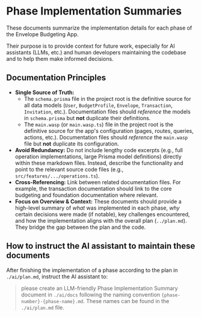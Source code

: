 # Phase Implementation Summaries

These documents summarize the implementation details for each phase of the Envelope Budgeting App.

Their purpose is to provide context for future work, especially for  AI assistants (LLMs, etc.) and human developers maintaining the codebase and to help them make informed decisions.

## Documentation Principles

- **Single Source of Truth:**
  - The `schema.prisma` file in the project root is the definitive source for all data models (`User`, `BudgetProfile`, `Envelope`, `Transaction`, `Invitation`, etc.). Documentation files should *reference* the models in `schema.prisma` but **not** duplicate their definitions.
  - The `main.wasp` (or `main.wasp.ts`) file in the project root is the definitive source for the app's configuration (pages, routes, queries, actions, etc.). Documentation files should *reference* the `main.wasp` file but **not** duplicate its configuration.
- **Avoid Redundancy:** Do not include lengthy code excerpts (e.g., full operation implementations, large Prisma model definitions) directly within these markdown files. Instead, describe the functionality and point to the relevant source code files (e.g., `src/features/.../operations.ts`).
- **Cross-Referencing:** Link between related documentation files. For example, the transaction documentation should link to the core budgeting and foundation documentation where relevant.
- **Focus on Overview & Context:** These documents should provide a high-level summary of *what* was implemented in each phase, *why* certain decisions were made (if notable), key challenges encountered, and how the implementation aligns with the overall plan (`../plan.md`). They bridge the gap between the plan and the code.

## How to instruct the AI assistant to maintain these documents
After finishing the implementation of a phase according to the plan in `./ai/plan.md`, instruct the AI assistant to:

> please create an LLM-friendly Phase Implementation Summary document in `./ai/docs` following the naming convention `{phase-number}-{phase-name}.md`. These names can be found in the `./ai/plan.md` file.

